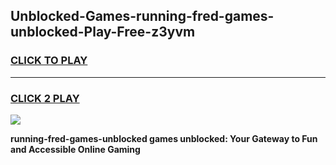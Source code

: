 
## Unblocked-Games-running-fred-games-unblocked-Play-Free-z3yvm
<h3>
<a href="https://premium76.site?title=running-fred-games-unblocked&ref=09A">CLICK TO PLAY</a></h3>
<hr>

<h3>
<a href="https://premium76.site?title=running-fred-games-unblocked&ref=09A">CLICK 2 PLAY</a>
  
</h3>

<a href="https://premium76.site?title=running-fred-games-unblocked&ref=09A"><img src="https://clearcache.store/games.png"></a>


**running-fred-games-unblocked games unblocked: Your Gateway to Fun and Accessible Online Gaming**
